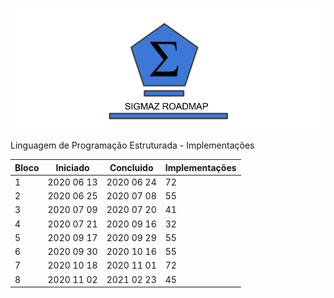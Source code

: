 ![RoadMap - Sigmaz](https://raw.githubusercontent.com/luandkg/Sigmaz/master/res/imagens/road.png)


Linguagem de Programação Estruturada - Implementações


 | Bloco | Iniciado | Concluido | Implementações |
 | --- | ---  | ---  | ---  |
 | 1| 2020 06 13  | 2020 06 24  | 72 |
 | 2| 2020 06 25  | 2020 07 08  | 55 |
 | 3| 2020 07 09  | 2020 07 20  | 41 |
 | 4| 2020 07 21  | 2020 09 16  | 32 |
 | 5| 2020 09 17  | 2020 09 29  | 55 |
 | 6| 2020 09 30  | 2020 10 16  | 55 |
 | 7| 2020 10 18  | 2020 11 01  | 72 |
 | 8| 2020 11 02  | 2021 02 23  | 45 |